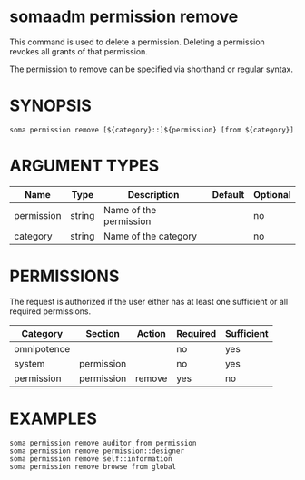 # somaadm permission remove

This command is used to delete a permission. Deleting a permission
revokes all grants of that permission.

The permission to remove can be specified via shorthand or regular
syntax.

# SYNOPSIS

```
soma permission remove [${category}::]${permission} [from ${category}]
```

# ARGUMENT TYPES

Name | Type |     Description   | Default | Optional
 --- |  --- | ----------------- | ------- | --------
permission | string | Name of the permission | | no
category | string | Name of the category | | no

# PERMISSIONS

The request is authorized if the user either has at least one
sufficient or all required permissions.

Category | Section | Action | Required | Sufficient
 ------- | ------- | ------ | -------- | ----------
omnipotence | | | no | yes
system | permission | | no | yes
permission | permission | remove | yes | no

# EXAMPLES

```
soma permission remove auditor from permission
soma permission remove permission::designer
soma permission remove self::information
soma permission remove browse from global
```

